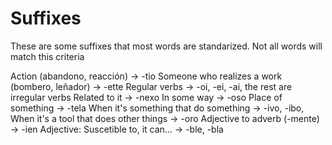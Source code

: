 # Suffixes
These are some suffixes that most words are standarized. Not all words will match this criteria

Action (abandono, reacción) → -tio
Someone who realizes a work (bombero, leñador) → -ette
Regular verbs → -oi, -ei, -ai, the rest are irregular verbs
Related to it → -nexo
In some way → -oso
Place of something → -tela
When it's something that do something → -ivo, -ibo, 
When it's a tool that does other things → -oro
Adjective to adverb (-mente) → -ien
Adjective: Suscetible to, it can... → -ble, -bla